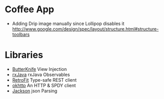 # Coffee App


 - Adding Drip image manually since Lollipop disables it 
    http://www.google.com/design/spec/layout/structure.html#structure-toolbars

Libraries
=========

*  [ButterKnife](https://github.com/JakeWharton/butterknife) View Injection
*  [rxJava](http://mvnrepository.com/artifact/com.netflix.rxjava) rxJava Observables
*  [RetroFit](http://square.github.io/retrofit/) Type-safe REST client
*  [okhttp](http://square.github.io/okhttp/) An HTTP & SPDY client
*  [Jackson](https://github.com/FasterXML/jackson/) json Parsing
